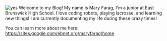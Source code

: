
![yes]({{site.baseurl}}/yes.png)        Welcome to my Blog! My name is Mary Farag, I'm a junior at East Brunswick High School. I love                                             coding robots, playing lacrosse, and learning new things! I am currently documenting my life                                               during these crazy times! 

You can learn more about me here: https://sites.google.com/ebnet.org/maryfarag/home




